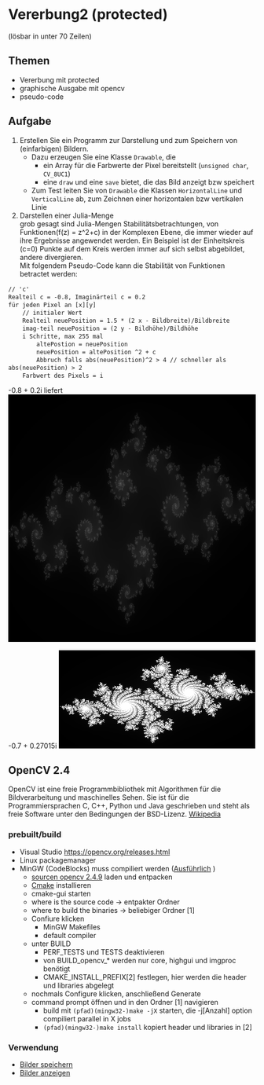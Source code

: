 # Vererbung2 (protected)
(lösbar in unter 70 Zeilen)
## Themen
+ Vererbung mit protected
+ graphische Ausgabe mit opencv
+ pseudo-code

## Aufgabe
1. Erstellen Sie ein Programm zur Darstellung und zum Speichern von (einfarbigen) Bildern.
    - Dazu erzeugen Sie eine Klasse ``Drawable``, die
        - ein Array für die Farbwerte der Pixel bereitstellt (``unsigned char``, ``CV_8UC1``)
        - eine ``draw`` und eine ``save`` bietet, die das Bild anzeigt bzw speichert
    - Zum Test leiten Sie von ``Drawable`` die Klassen ``HorizontalLine`` und ``VerticalLine`` ab, zum Zeichnen einer horizontalen bzw vertikalen Linie
2. Darstellen einer Julia-Menge <br>grob gesagt sind Julia-Mengen Stabilitätsbetrachtungen, von Funktionen(f(z) = z^2+c) in der Komplexen Ebene, die immer wieder auf ihre Ergebnisse angewendet werden. Ein Beispiel ist der Einheitskreis (c=0) Punkte auf dem Kreis werden immer auf sich selbst abgebildet, andere divergieren.<br>Mit folgendem Pseudo-Code kann die Stabilität von Funktionen betractet werden:
```
// 'c'
Realteil c = -0.8, Imaginärteil c = 0.2
für jeden Pixel an [x][y]
    // initialer Wert
    Realteil neuePosition = 1.5 * (2 x - Bildbreite)/Bildbreite
    imag-teil neuePosition = (2 y - Bildhöhe)/Bildhöhe
    i Schritte, max 255 mal
        altePostion = neuePosition
        neuePosition = altePosition ^2 + c
        Abbruch falls abs(neuePosition)^2 > 4 // schneller als abs(neuePosition) > 2
    Farbwert des Pixels = i
```
-0.8 + 0.2i liefert
![](m0k8p0k2.png)

-0.7 + 0.27015i
![](test.png)

## OpenCV 2.4
OpenCV ist eine freie Programmbibliothek mit Algorithmen für die Bildverarbeitung und maschinelles Sehen. Sie ist für die Programmiersprachen C, C++, Python und Java geschrieben und steht als freie Software unter den Bedingungen der BSD-Lizenz. [Wikipedia](https://de.wikipedia.org/wiki/OpenCV)
### prebuilt/build
- Visual Studio https://opencv.org/releases.html
- Linux packagemanager
- MinGW (CodeBlocks) muss compiliert werden ([Ausführlich](https://www.kevinhughes.ca/tutorials/opencv-install-on-windows-with-codeblocks-and-mingw) )
    - [sourcen opencv 2.4.9](http://sourceforge.net/projects/opencvlibrary/files/opencv-unix/2.4.9/opencv-2.4.9.zip/download) laden und entpacken
    - [Cmake](https://cmake.org/download/) installieren
    - cmake-gui starten
    - where is the source code -> entpakter Ordner
    - where to build the binaries -> beliebiger Ordner [1]
    - Confiure klicken 
        - MinGW Makefiles
        - default compiler
    - unter BUILD
        - PERF_TESTS und TESTS deaktivieren
        - von BUILD_opencv_* werden nur core, highgui und imgproc benötigt
        - CMAKE_INSTALL_PREFIX[2] festlegen, hier werden die header und libraries abgelegt
    - nochmals Configure klicken, anschließend Generate
    - command prompt öffnen und in den Ordner [1] navigieren
        - build mit ``(pfad)(mingw32-)make -jX`` starten, die -j[Anzahl] option compiliert parallel in X jobs
        - ``(pfad)(mingw32-)make install`` kopiert header und libraries in [2]

### Verwendung
- [Bilder speichern](https://docs.opencv.org/2.4/modules/highgui/doc/reading_and_writing_images_and_video.html)
- [Bilder anzeigen](https://docs.opencv.org/2.4/modules/highgui/doc/user_interface.html?highlight=imshow#imshow)


